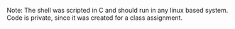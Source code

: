 Note: The shell was scripted in C and should run in any linux based system. Code is private, since it was created for a class assignment.
